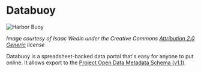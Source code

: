 # Databuoy

![Harbor Buoy](https://farm4.staticflickr.com/3532/3832384357_bb2e224f77_z.jpg)

_Image courtesy of Isaac Wedin under the Creative Commons [Attribution 2.0 Generic](https://creativecommons.org/licenses/by/2.0/) license_

Databuoy is a spreadsheet-backed data portal that's easy for anyone to put online. It allows export to the [Project Open Data Metadata Schema (v1.1)](https://project-open-data.cio.gov/v1.1/schema/).
